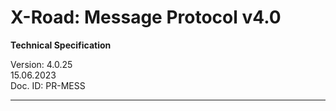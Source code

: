 # X-Road: Message Protocol v4.0
**Technical Specification**

Version: 4.0.25  
15.06.2023  
Doc. ID: PR-MESS

---